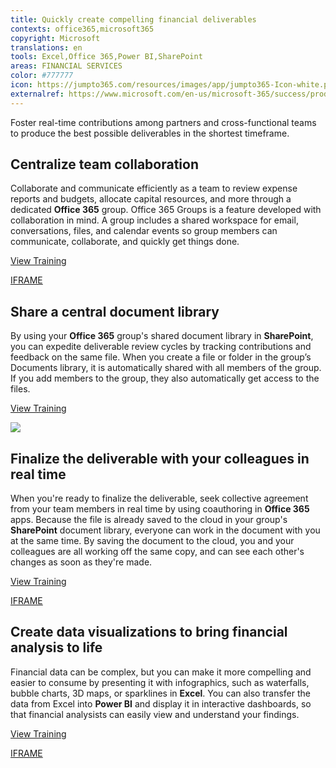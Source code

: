 ```yaml
---
title: Quickly create compelling financial deliverables
contexts: office365,microsoft365
copyright: Microsoft
translations: en
tools: Excel,Office 365,Power BI,SharePoint
areas: FINANCIAL SERVICES
color: #777777
icon: https://jumpto365.com/resources/images/app/jumpto365-Icon-white.png
externalref: https://www.microsoft.com/en-us/microsoft-365/success/productivitylibrary/quickly-create-compelling-financial-deliverables
---
```

Foster real-time contributions among partners and cross-functional teams to produce the best possible deliverables in the shortest timeframe.


## Centralize team collaboration

Collaborate and communicate efficiently as a team to review expense reports and budgets, allocate capital resources, and more through a dedicated **Office 365** group. Office 365 Groups is a feature developed with collaboration in mind. A group includes a shared workspace for email, conversations, files, and calendar events so group members can communicate, collaborate, and quickly get things done.

[View Training](https://support.office.com/article/Learn-about-Office-365-groups-b565caa1-5c40-40ef-9915-60fdb2d97fa2)

[IFRAME](https://www.microsoft.com/en-us/videoplayer/embed/RE1TwT5)

## Share a central document library

By using your **Office 365** group's shared document library in **SharePoint**, you can expedite deliverable review cycles by tracking contributions and feedback on the same file. When you create a file or folder in the group’s Documents library, it is automatically shared with all members of the group. If you add members to the group, they also automatically get access to the files.

[View Training](https://support.office.com/article/Share-group-files-749bc73b-90c9-4760-9b6f-9aa1cf01b403)

![](http://img-prod-cms-rt-microsoft-com.akamaized.net/cms/api/am/imageFileData/RE1N13y?ver=3037)

## Finalize the deliverable with your colleagues in real time

When you're ready to finalize the deliverable, seek collective agreement from your team members in real time by using coauthoring in **Office 365** apps. Because the file is already saved to the cloud in your group's **SharePoint** document library, everyone can work in the document with you at the same time. By saving the document to the cloud, you and your colleagues are all working off the same copy, and can see each other's changes as soon as they're made.

[View Training](https://support.office.com/article/Co-edit-a-Word-document-with-teammates-f4e988f8-95d5-425c-9e90-d50229ea43a9)

[IFRAME](https://www.microsoft.com/en-us/videoplayer/embed/RE1Tmqp)

## Create data visualizations to bring financial analysis to life

Financial data can be complex, but you can make it more compelling and easier to consume by presenting it with infographics, such as waterfalls, bubble charts, 3D maps, or sparklines in **Excel**. You can also transfer the data from Excel into **Power BI** and display it in interactive dashboards, so that financial analysists can easily view and understand your findings.

[View Training](https://support.office.com/article/Present-your-data-in-a-bubble-chart-424d7bda-93e8-4983-9b51-c766f3e330d9)

[IFRAME](https://www.microsoft.com/en-us/videoplayer/embed/RE1UK8Y)

